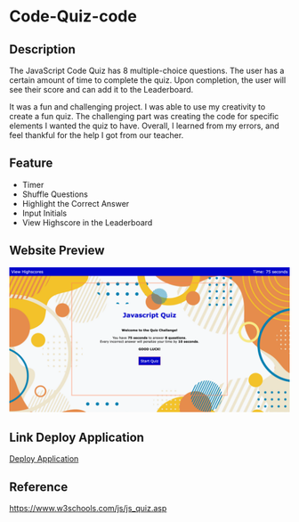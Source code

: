 # Code-Quiz-code

## Description
The JavaScript Code Quiz has 8 multiple-choice questions. The user has a certain amount of time to complete the quiz. Upon completion, the user will see their score and can add it to the Leaderboard.

It was a fun and challenging project. I was able to use my creativity to create a fun quiz. The challenging part was creating the code for specific elements I wanted the quiz to have. Overall, I learned from my errors, and feel thankful for the help I got from our teacher. 

## Feature
* Timer
* Shuffle Questions
* Highlight the Correct Answer
* Input Initials
* View Highscore in the Leaderboard

## Website Preview
![image](./assests/images/Quizss.png)

## Link Deploy Application

[Deploy Application](https://jjimenez174.github.io/Code-Quiz-code/)

## Reference
https://www.w3schools.com/js/js_quiz.asp